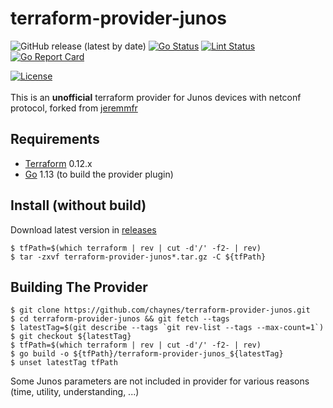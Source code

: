 terraform-provider-junos
========================
![GitHub release (latest by date)](https://img.shields.io/github/v/release/chaynes/terraform-provider-junos)
[![Go Status](https://github.com/jeremmfr/terraform-provider-junos/workflows/Go%20Tests/badge.svg)](https://github.com/chaynes/terraform-provider-junos/actions)
[![Lint Status](https://github.com/jeremmfr/terraform-provider-junos/workflows/GolangCI-Lint/badge.svg)](https://github.com/chaynes/terraform-provider-junos/actions)
[![Go Report Card](https://goreportcard.com/badge/github.com/jeremmfr/terraform-provider-junos)](https://goreportcard.com/report/github.com/chaynes/terraform-provider-junos)

[![License](https://img.shields.io/badge/license-MIT-blue.svg)](https://github.com/chaynes/terraform-provider-junos/blob/master/LICENSE)
<br/><br/>
This is an **unofficial** terraform provider for Junos devices with netconf protocol, forked from [jeremmfr](https://terraform-provider-junos.jeremm.fr/)



Requirements
------------
-	[Terraform](https://www.terraform.io/downloads.html) 0.12.x
-	[Go](https://golang.org/doc/install) 1.13 (to build the provider plugin)

Install (without build)
-----------------------
Download latest version in [releases](https://github.com/dark1587/terraform-provider-junos.git)
```
$ tfPath=$(which terraform | rev | cut -d'/' -f2- | rev)
$ tar -zxvf terraform-provider-junos*.tar.gz -C ${tfPath}
```

Building The Provider
---------------------
```
$ git clone https://github.com/chaynes/terraform-provider-junos.git
$ cd terraform-provider-junos && git fetch --tags
$ latestTag=$(git describe --tags `git rev-list --tags --max-count=1`)
$ git checkout ${latestTag}
$ tfPath=$(which terraform | rev | cut -d'/' -f2- | rev)
$ go build -o ${tfPath}/terraform-provider-junos_${latestTag}
$ unset latestTag tfPath
```

Some Junos parameters are not included in provider for various reasons (time, utility, understanding, ...)
